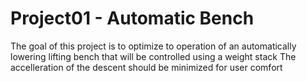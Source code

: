 # Project01 - Automatic Bench
 The goal of this project is to optimize to operation of an automatically lowering lifting bench that will be controlled using a weight stack
 The accelleration of the descent should be minimized for user comfort
